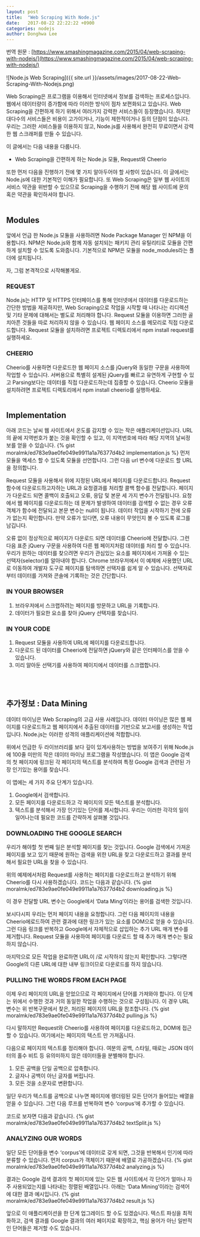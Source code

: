 ```yaml
---
layout: post
title:  "Web Scraping With Node.js"
date:   2017-08-22 22:22:22 +0900
categories: nodejs
author: Donghwa Lee
---
```

번역 원문 :
[https://www.smashingmagazine.com/2015/04/web-scraping-with-nodejs/](https://www.smashingmagazine.com/2015/04/web-scraping-with-nodejs/)
<br/>
<br/>
![Node.js Web Scraping]({{ site.url }}/assets/images/2017-08-22-Web-Scraping-With-Nodejs.png)

Web Scraping은 프로그램을 이용해서 인터넷에서 정보를 검색하는 프로세스입니다. 웹에서 데이터량이 증가함에 따라 이러한 방식이 점차 보편화되고 있습니다. Web Scraping을 간편하게 하기 위해서 여러가지 강력한 서비스들이 등장했습니다. 하지만 대다수의 서비스들은 비용이 고가이거나, 기능이 제한적이거나 등의 단점이 있습니다. 우리는 그러한 서비스들을 이용하지 않고, Node.js를 사용해서 완전히 무료이면서 강력한 웹 스크래퍼를 만들 수 있습니다.

이 글에서는 다음 내용을 다룹니다.

- Web Scraping을 간편하게 하는 Node.js 모듈, Request와 Cheerio

또한 먼저 다음을 진행하기 전에 몇 가지 알아두어야 할 사항이 있습니다. 이 글에서는 Node.js에 대한 기본적인 이해가 필요합니다. 또 Web Scraping은 일부 웹 사이트의 서비스 약관을 위반할 수 있으므로 Scraping을 수행하기 전에 해당 웹 사이트에 문의 혹은 약관을 확인하셔야 합니다.
<br/>
<br/>

## Modules
앞에서 언급 한 Node.js 모듈을 사용하려면 Node Package Manager 인 NPM을 이용합니다. NPM은 Node.js와 함께 자동 설치되는 패키지 관리 유틸리티로 모듈을 간편하게 설치할 수 있도록 도와줍니다. 기본적으로 NPM은 모듈을 node_modules라는 폴더에 설치됩니다.

자, 그럼 본격적으로 시작해볼게요.

### REQUEST
Node.js는 HTTP 및 HTTPS 인터페이스를 통해 인터넷에서 데이터를 다운로드하는 간단한 방법을 제공하지만, Web Scraping으로 작업을 시작할 때 나타나는 리디렉션 및 기타 문제에 대해서는 별도로 처리해야 합니다. Request 모듈을 이용하면 그러한 골치아픈 것들을 따로 처리하지 않을 수 있습니다. 웹 페이지 소스를 메모리로 직접 다운로드합니다. Request 모듈을 설치하려면 프로젝트 디렉토리에서 npm install request를 실행하세요.
### CHEERIO
Cheerio를 사용하면 다운로드한 웹 페이지 소스를 jQuery와 동일한 구문을 사용하여 작업할 수 있습니다. 서버용으로 특별히 설계된 jQuery를 빠르고 유연하게 구현할 수 있고 Parsing보다는 데이터를 직접 다운로드하는데 집중할 수 있습니다. Cheerio 모듈을 설치하려면 프로젝트 디렉토리에서 npm install cheerio를 실행하세요.
<br/>
<br/>

## Implementation
아래 코드는 날씨 웹 사이트에서 온도를 감지할 수 있는 작은 애플리케이션입니다. URL의 끝에 지역번호가 붙는 것을 확인할 수 있고, 이 지역번호에 따라 해당 지역의 날씨정보를 얻을 수 있습니다.
{% gist moralmk/ed783e9ae0fe049e9911a1a76377d4b2 implementation.js %}
먼저 모듈을 액세스 할 수 있도록 모듈을 선언합니다. 그런 다음 url 변수에 다운로드 할 URL을 정의합니다.

Request 모듈을 사용해서 위에 지정된 URL에서 페이지를 다운로드합니다. Request 함수에 다운로드하고자하는 URL과 요청결과를 처리할 콜백 함수를 전달합니다. 페이지가 다운로드 되면 콜백이 호출되고 오류, 응답 및 본문 세 가지 변수가 전달됩니다. 요청에서 웹 페이지를 다운로드하는 데 문제가 발생하여 데이터를 검색할 수 없는 경우 오류 객체가 함수에 전달되고 본문 변수는 null이 됩니다. 데이터 작업을 시작하기 전에 오류가 없는지 확인합니다. 만약 오류가 있다면, 오류 내용이 무엇인지 볼 수 있도록 로그를 남깁니다.

오류 없이 정상적으로 페이지가 다운로드 되면 데이터를 Cheerio에 전달합니다. 그런 다음 표준 jQuery 구문을 사용하여 다른 웹 페이지처럼 데이터를 처리 할 수 있습니다. 우리가 원하는 데이터를 찾으려면 우리가 관심있는 요소를 페이지에서 가져올 수 있는 선택자(selector)를 알아내야 합니다. Chrome 브라우저에서 이 예제에 사용했던 URL로 이동하여 개발자 도구로 페이지를 탐색하면 선택자를 쉽게 알 수 있습니다. 선택자로부터 데이터를 가져와 콘솔에 기록하는 것은 간단합니다.

### IN YOUR BROWSER
1. 브라우저에서 스크랩하려는 페이지를 방문하고 URL을 기록합니다.
2. 데이터가 필요한 요소를 찾아 jQuery 선택자를 찾습니다.

### IN YOUR CODE
1. Request 모듈을 사용하여 URL에 페이지를 다운로드합니다.
2. 다운로드 된 데이터를 Cheerio에 전달하면 jQuery와 같은 인터페이스를 얻을 수 있습니다.
3. 미리 알아둔 선택기를 사용하여 페이지에서 데이터를 스크랩합니다.
<br/>
<br/>

## 추가정보 : Data Mining
데이터 마이닝은 Web Scraping의 고급 사용 사례입니다. 데이터 마이닝은 많은 웹 페이지를 다운로드하고 웹 페이지에서 추출된 데이터를 기반으로 보고서를 생성하는 작업입니다. Node.js는 이러한 성격의 애플리케이션에 적합합니다.

위에서 언급한 두 라이브러리를 보다 깊이 있게사용하는 방법을 보여주기 위해 Node.js에 100줄 미만의 작은 데이터 마이닝 프로그램을 작성했습니다. 이 앱은 Google 검색의 첫 페이지에 링크된 각 페이지의 텍스트를 분석하여 특정 Google 검색과 관련된 가장 인기있는 용어를 찾습니다.

이 앱에는 세 가지 주요 단계가 있습니다.

1. Google에서 검색합니다.
2. 모든 페이지를 다운로드하고 각 페이지의 모든 텍스트를 분석합니다.
3. 텍스트를 분석해서 가장 인기있는 단어를 제시합니다.
우리는 이러한 각각의 일이 일어나는데 필요한 코드를 간략하게 살펴볼 것입니다.

### DOWNLOADING THE GOOGLE SEARCH
우리가 해야할 첫 번째 일은 분석할 페이지를 찾는 것입니다. Google 검색에서 가져온 페이지를 보고 있기 때문에 원하는 검색을 위한 URL을 찾고 다운로드하고 결과를 분석해서 필요한 URL을 찾을 수 있습니다.

위의 예제에서처럼 Request를 사용하는 페이지를 다운로드하고 분석하기 위해 Cheerio를 다시 사용하겠습니다. 코드는 다음과 같습니다.
{% gist moralmk/ed783e9ae0fe049e9911a1a76377d4b2 downloading.js %}

이 경우 전달할 URL 변수는 Google에서 ‘Data Ming’이라는 용어를 검색한 것입니다.

보시다시피 우리는 먼저 페이지 내용을 요청합니다. 그런 다음 페이지의 내용을 Cheerio에로드하여 관련 결과에 대한 링크가 있는 요소를 DOM으로 얻을 수 있습니다. 그런 다음 링크를 반복하고 Google에서 자체적으로 삽입하는 추가 URL 매개 변수를 제거합니다. Request 모듈을 사용하여 페이지를 다운로드 할 때 추가 매개 변수는 필요하지 않습니다.

마지막으로 모든 작업을 완료하면 URL이 /로 시작하지 않는지 확인합니다. 그렇다면 Google의 다른 URL에 대한 내부 링크이므로 다운로드를 하지 않습니다.

### PULLING THE WORDS FROM EACH PAGE
이제 우리 페이지의 URL을 얻었으므로 각 페이지에서 단어를 가져와야 합니다. 이 단계는 위에서 수행한 것과 거의 동일한 작업을 수행하는 것으로 구성됩니다. 이 경우 URL 변수는 위 반복구문에서 찾은, 처리된 페이지의 URL을 참조합니다.
{% gist moralmk/ed783e9ae0fe049e9911a1a76377d4b2 pulling.js %}

다시 말하지만 Request와 Cheerio를 사용하여 페이지를 다운로드하고, DOM에 접근할 수 있습니다. 여기에서는 페이지의 텍스트 만 가져옵니다.

다음으로 페이지의 텍스트를 정리해야 합니다. 여분의 공백, 스타일, 때로는 JSON 데이터의 홀수 비트 등 유의미하지 않은 데이터들을 분별해야 합니다.

1. 모든 공백을 단일 공백으로 압축합니다.
2. 글자나 공백이 아닌 글자를 버립니다.
3. 모든 것을 소문자로 변환합니다.

일단 우리가 텍스트를 공백으로 나누면 페이지에 렝더링된 모든 단어가 들어있는 배열을 얻을 수 있습니다. 그런 다음 루프를 반복하여 변수 ‘corpus’에 추가할 수 있습니다.

코드로 보자면 다음과 같습니다.
{% gist moralmk/ed783e9ae0fe049e9911a1a76377d4b2 textSplit.js %}

### ANALYZING OUR WORDS
일단 모든 단어들을 변수 ‘corpus’에 데이터로 갖게 되면, 그것을 반복해서 인기에 따라 분류할 수 있습니다. 먼저 corpus가 객체이기 때문에 배열로 가공하겠습니다.
{% gist moralmk/ed783e9ae0fe049e9911a1a76377d4b2 analyzing.js %}

결과는 Google 검색 결과의 첫 페이지에 있는 모든 웹 사이트에서 각 단어가 얼마나 자주 사용되었는지를 나타내는 정렬된 배열입니다. 아래는 ‘Data Mining’이라는 검색어에 대한 결과 예시입니다.
{% gist moralmk/ed783e9ae0fe049e9911a1a76377d4b2 result.js %}

앞으로 이 애플리케이션을 한 단계 업그레이드 할 수도 있겠습니다. 텍스트 파싱을 최적화하고, 검색 결과를 Google 결과의 여러 페이지로 확장하고, 핵심 용어가 아닌 일반적인 단어들은 제거할 수도 있습니다.